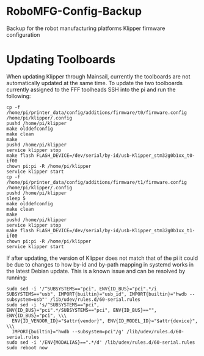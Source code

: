 # RoboMFG-Config-Backup
Backup for the robot manufacturing platforms Klipper firmware configuration

# Updating Toolboards
When updating Klipper through Mainsail, currently the toolboards are not automatically updated at the same time. To update the two toolboards currently assigned to the FFF toolheads SSH into the pi and run the following:
```
cp -f /home/pi/printer_data/config/additions/firmware/t0/firmware.config /home/pi/klipper/.config
pushd /home/pi/klipper
make olddefconfig
make clean
make
pushd /home/pi/klipper
service klipper stop
make flash FLASH_DEVICE=/dev/serial/by-id/usb-Klipper_stm32g0b1xx_t0-if00
chown pi:pi -R /home/pi/klipper
service klipper start
cp -f /home/pi/printer_data/config/additions/firmware/t1/firmware.config /home/pi/klipper/.config
pushd /home/pi/klipper
sleep 5
make olddefconfig
make clean
make
pushd /home/pi/klipper
service klipper stop
make flash FLASH_DEVICE=/dev/serial/by-id/usb-Klipper_stm32g0b1xx_t1-if00
chown pi:pi -R /home/pi/klipper
service klipper start
```
If after updating, the version of Klipper does not match that of the pi it could be due to changes to how by-id and by-path mapping in systemd works in the latest Debian update. This is a known issue and can be resolved by running:
```
sudo sed -i '/^SUBSYSTEMS=="pci", ENV{ID_BUS}="pci".*/i SUBSYSTEMS=="usb", IMPORT{builtin}="usb_id", IMPORT{builtin}="hwdb --subsystem=usb"' /lib/udev/rules.d/60-serial.rules 
sudo sed -i 's/^SUBSYSTEMS=="pci", ENV{ID_BUS}="pci".*/SUBSYSTEMS=="pci", ENV{ID_BUS}=="", ENV{ID_BUS}="pci", \\\
  ENV{ID_VENDOR_ID}="$attr{vendor}", ENV{ID_MODEL_ID}="$attr{device}", \\\
  IMPORT{builtin}="hwdb --subsystem=pci"/g' /lib/udev/rules.d/60-serial.rules 
sudo sed -i '/ENV{MODALIAS}==".*/d' /lib/udev/rules.d/60-serial.rules
sudo reboot now
```
